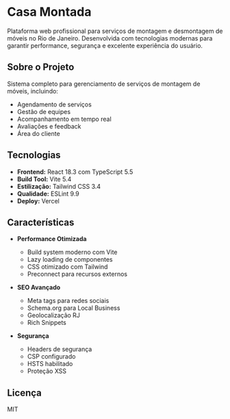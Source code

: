 # Casa Montada

Plataforma web profissional para serviços de montagem e desmontagem de móveis no Rio de Janeiro. Desenvolvida com tecnologias modernas para garantir performance, segurança e excelente experiência do usuário.

## Sobre o Projeto

Sistema completo para gerenciamento de serviços de montagem de móveis, incluindo:
- Agendamento de serviços
- Gestão de equipes
- Acompanhamento em tempo real
- Avaliações e feedback
- Área do cliente

## Tecnologias

- **Frontend:** React 18.3 com TypeScript 5.5
- **Build Tool:** Vite 5.4
- **Estilização:** Tailwind CSS 3.4
- **Qualidade:** ESLint 9.9
- **Deploy:** Vercel

## Características

- **Performance Otimizada**
  - Build system moderno com Vite
  - Lazy loading de componentes
  - CSS otimizado com Tailwind
  - Preconnect para recursos externos

- **SEO Avançado**
  - Meta tags para redes sociais
  - Schema.org para Local Business
  - Geolocalização RJ
  - Rich Snippets

- **Segurança**
  - Headers de segurança
  - CSP configurado
  - HSTS habilitado
  - Proteção XSS

## Licença

MIT 